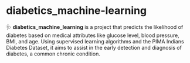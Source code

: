 # diabetics_machine-learning
🩺 **diabetics\_machine\_learning** is a project that predicts the likelihood of diabetes based on medical attributes like glucose level, blood pressure, BMI, and age. Using supervised learning algorithms and the PIMA Indians Diabetes Dataset, it aims to assist in the early detection and diagnosis of diabetes, a common chronic condition.
